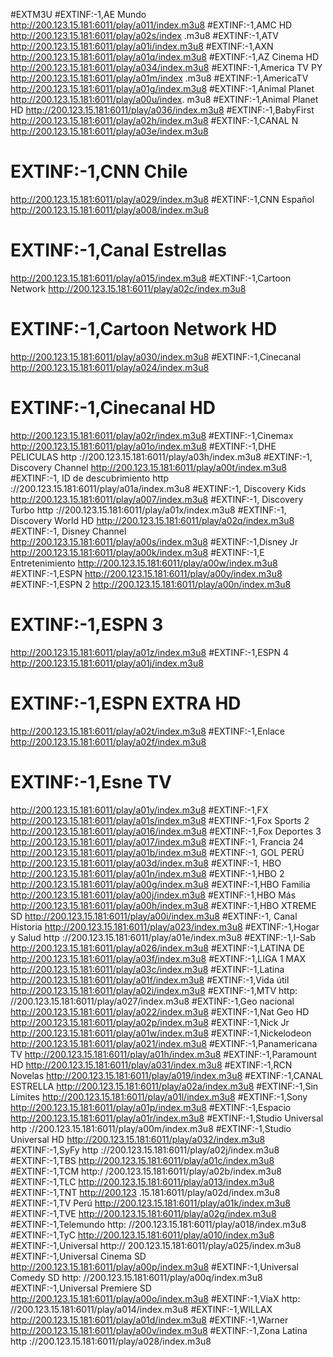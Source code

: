 #EXTM3U
#EXTINF:-1,AE Mundo
http://200.123.15.181:6011/play/a011/index.m3u8
#EXTINF:-1,AMC HD
http://200.123.15.181:6011/play/a02s/index .m3u8
#EXTINF:-1,ATV
http://200.123.15.181:6011/play/a01i/index.m3u8
#EXTINF:-1,AXN
http://200.123.15.181:6011/play/a01q/index.m3u8
#EXTINF:-1,AZ Cinema HD
http://200.123.15.181:6011/play/a034/index.m3u8
#EXTINF:-1,America TV PY
http://200.123.15.181:6011/play/a01m/index .m3u8
#EXTINF:-1,AmericaTV
http://200.123.15.181:6011/play/a01g/index.m3u8
#EXTINF:-1,Animal Planet
http://200.123.15.181:6011/play/a00u/index. m3u8
#EXTINF:-1,Animal Planet HD
http://200.123.15.181:6011/play/a036/index.m3u8
#EXTINF:-1,BabyFirst
http://200.123.15.181:6011/play/a02h/index.m3u8
#EXTINF:-1,CANAL N
http://200.123.15.181:6011/play/a03e/index.m3u8
# EXTINF:-1,CNN Chile
http://200.123.15.181:6011/play/a029/index.m3u8
#EXTINF:-1,CNN Español
http://200.123.15.181:6011/play/a008/index.m3u8
# EXTINF:-1,Canal Estrellas
http://200.123.15.181:6011/play/a015/index.m3u8
#EXTINF:-1,Cartoon Network
http://200.123.15.181:6011/play/a02c/index.m3u8
# EXTINF:-1,Cartoon Network HD
http://200.123.15.181:6011/play/a030/index.m3u8
#EXTINF:-1,Cinecanal
http://200.123.15.181:6011/play/a024/index.m3u8
# EXTINF:-1,Cinecanal HD
http://200.123.15.181:6011/play/a02r/index.m3u8
#EXTINF:-1,Cinemax
http://200.123.15.181:6011/play/a01o/index.m3u8
#EXTINF:-1,DHE PELICULAS
http ://200.123.15.181:6011/play/a03h/index.m3u8
#EXTINF:-1, Discovery Channel
http://200.123.15.181:6011/play/a00t/index.m3u8
#EXTINF:-1, ID de descubrimiento
http ://200.123.15.181:6011/play/a01a/index.m3u8
#EXTINF:-1, Discovery Kids
http://200.123.15.181:6011/play/a007/index.m3u8
#EXTINF:-1, Discovery Turbo
http ://200.123.15.181:6011/play/a01x/index.m3u8
#EXTINF:-1, Discovery World HD
http://200.123.15.181:6011/play/a02q/index.m3u8
#EXTINF:-1, Disney Channel
http://200.123.15.181:6011/play/a00s/index.m3u8
#EXTINF:-1,Disney Jr
http://200.123.15.181:6011/play/a00k/index.m3u8
#EXTINF:-1,E Entretenimiento
http://200.123.15.181:6011/play/a00w/index.m3u8
#EXTINF:-1,ESPN
http://200.123.15.181:6011/play/a00y/index.m3u8
#EXTINF:-1,ESPN 2
http://200.123.15.181:6011/play/a00n/index.m3u8
# EXTINF:-1,ESPN 3
http://200.123.15.181:6011/play/a01z/index.m3u8
#EXTINF:-1,ESPN 4
http://200.123.15.181:6011/play/a01j/index.m3u8
# EXTINF:-1,ESPN EXTRA HD
http://200.123.15.181:6011/play/a02t/index.m3u8
#EXTINF:-1,Enlace
http://200.123.15.181:6011/play/a02f/index.m3u8
# EXTINF:-1,Esne TV
http://200.123.15.181:6011/play/a01y/index.m3u8
#EXTINF:-1,FX
http://200.123.15.181:6011/play/a01s/index.m3u8
#EXTINF:-1,Fox Sports 2
http://200.123.15.181:6011/play/a016/index.m3u8
#EXTINF:-1,Fox Deportes 3
http://200.123.15.181:6011/play/a017/index.m3u8
#EXTINF:-1, Francia 24
http://200.123.15.181:6011/play/a01b/index.m3u8
#EXTINF:-1, GOL PERÚ
http://200.123.15.181:6011/play/a03d/index.m3u8
#EXTINF:-1, HBO
http://200.123.15.181:6011/play/a01n/index.m3u8
#EXTINF:-1,HBO 2
http://200.123.15.181:6011/play/a00g/index.m3u8
#EXTINF:-1,HBO Familia
http://200.123.15.181:6011/play/a00j/index.m3u8
#EXTINF:-1,HBO Más
http://200.123.15.181:6011/play/a00h/index.m3u8
#EXTINF:-1,HBO XTREME SD
http://200.123.15.181:6011/play/a00i/index.m3u8
#EXTINF:-1, Canal Historia
http://200.123.15.181:6011/play/a023/index.m3u8
#EXTINF:-1,Hogar y Salud
http ://200.123.15.181:6011/play/a01e/index.m3u8
#EXTINF:-1,I-Sab
http://200.123.15.181:6011/play/a026/index.m3u8
#EXTINF:-1,LATINA DE
http://200.123.15.181:6011/play/a03f/index.m3u8
#EXTINF:-1,LIGA 1 MAX
http://200.123.15.181:6011/play/a03c/index.m3u8
#EXTINF:-1,Latina
http://200.123.15.181:6011/play/a01f/index.m3u8
#EXTINF:-1,Vida útil
http://200.123.15.181:6011/play/a02i/index.m3u8
#EXTINF:-1,MTV
http: //200.123.15.181:6011/play/a027/index.m3u8
#EXTINF:-1,Geo nacional
http://200.123.15.181:6011/play/a022/index.m3u8
#EXTINF:-1,Nat Geo HD
http://200.123.15.181:6011/play/a02p/index.m3u8
#EXTINF:-1,Nick Jr
http://200.123.15.181:6011/play/a01w/index.m3u8
#EXTINF:-1,Nickelodeon
http://200.123.15.181:6011/play/a021/index.m3u8
#EXTINF:-1,Panamericana TV
http://200.123.15.181:6011/play/a01h/index.m3u8
#EXTINF:-1,Paramount HD
http://200.123.15.181:6011/play/a031/index.m3u8
#EXTINF:-1,RCN Novelas
http://200.123.15.181:6011/play/a019/index.m3u8
#EXTINF:-1,CANAL ESTRELLA
http://200.123.15.181:6011/play/a02a/index.m3u8
#EXTINF:-1,Sin Límites
http://200.123.15.181:6011/play/a01l/index.m3u8
#EXTINF:-1,Sony
http://200.123.15.181:6011/play/a01p/index.m3u8
#EXTINF:-1,Espacio
http://200.123.15.181:6011/play/a01r/index.m3u8
#EXTINF:-1,Studio Universal
http ://200.123.15.181:6011/play/a00m/index.m3u8
#EXTINF:-1,Studio Universal HD
http://200.123.15.181:6011/play/a032/index.m3u8
#EXTINF:-1,SyFy
http ://200.123.15.181:6011/play/a02j/index.m3u8
#EXTINF:-1,TBS
http://200.123.15.181:6011/play/a01c/index.m3u8
#EXTINF:-1,TCM
http:/ /200.123.15.181:6011/play/a02b/index.m3u8
#EXTINF:-1,TLC
http://200.123.15.181:6011/play/a013/index.m3u8
#EXTINF:-1,TNT
http://200.123 .15.181:6011/play/a02d/index.m3u8
#EXTINF:-1,TV Perú
http://200.123.15.181:6011/play/a01k/index.m3u8
#EXTINF:-1,TVE
http://200.123.15.181:6011/play/a02g/index.m3u8
#EXTINF:-1,Telemundo
http: //200.123.15.181:6011/play/a018/index.m3u8
#EXTINF:-1,TyC
http://200.123.15.181:6011/play/a010/index.m3u8
#EXTINF:-1,Universal
http:// 200.123.15.181:6011/play/a025/index.m3u8
#EXTINF:-1,Universal Cinema SD
http://200.123.15.181:6011/play/a00p/index.m3u8
#EXTINF:-1,Universal Comedy SD
http: //200.123.15.181:6011/play/a00q/index.m3u8
#EXTINF:-1,Universal Premiere SD
http://200.123.15.181:6011/play/a00o/index.m3u8
#EXTINF:-1,ViaX
http: //200.123.15.181:6011/play/a014/index.m3u8
#EXTINF:-1,WILLAX
http://200.123.15.181:6011/play/a01d/index.m3u8
#EXTINF:-1,Warner
http://200.123.15.181:6011/play/a00v/index.m3u8
#EXTINF:-1,Zona Latina
http ://200.123.15.181:6011/play/a028/index.m3u8
